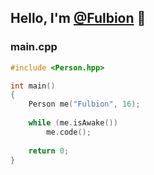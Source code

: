 Hello, I'm [@Fulbion](https://github.com/Fulbion) 👋
----------------------------------------------------

### main.cpp
```cpp
#include <Person.hpp>

int main()
{
    Person me("Fulbion", 16);
    
    while (me.isAwake())
        me.code();
    
    return 0;
}
```
